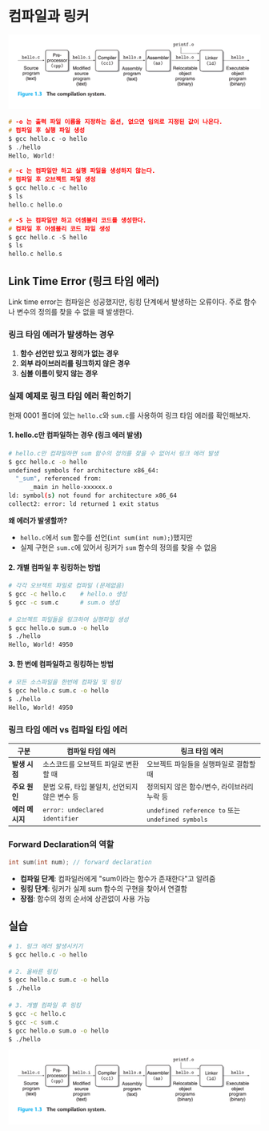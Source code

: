 # 컴파일과 링커

![image-0001-00](./attachements/image-0001-00.png)

```c
# -o 는 출력 파일 이름을 지정하는 옵션, 없으면 임의로 지정된 값이 나온다. 
# 컴파일 후 실행 파일 생성
$ gcc hello.c -o hello
$ ./hello
Hello, World!
```

```c
# -c 는 컴파일만 하고 실행 파일을 생성하지 않는다. 
# 컴파일 후 오브젝트 파일 생성
$ gcc hello.c -c hello
$ ls
hello.c hello.o
```

```c
# -S 는 컴파일만 하고 어셈블리 코드를 생성한다. 
# 컴파일 후 어셈블리 코드 파일 생성
$ gcc hello.c -S hello
$ ls
hello.c hello.s
```

## Link Time Error (링크 타임 에러)

Link time error는 컴파일은 성공했지만, 링킹 단계에서 발생하는 오류이다. 주로 함수나 변수의 정의를 찾을 수 없을 때 발생한다.

### 링크 타임 에러가 발생하는 경우

1. **함수 선언만 있고 정의가 없는 경우**
2. **외부 라이브러리를 링크하지 않은 경우**
3. **심볼 이름이 맞지 않는 경우**

### 실제 예제로 링크 타임 에러 확인하기

현재 0001 폴더에 있는 `hello.c`와 `sum.c`를 사용하여 링크 타임 에러를 확인해보자.

#### 1. hello.c만 컴파일하는 경우 (링크 에러 발생)

```bash
# hello.c만 컴파일하면 sum 함수의 정의를 찾을 수 없어서 링크 에러 발생
$ gcc hello.c -o hello
undefined symbols for architecture x86_64:
  "_sum", referenced from:
      _main in hello-xxxxxx.o
ld: symbol(s) not found for architecture x86_64
collect2: error: ld returned 1 exit status
```

**왜 에러가 발생할까?**
- `hello.c`에서 `sum` 함수를 선언(`int sum(int num);`)했지만
- 실제 구현은 `sum.c`에 있어서 링커가 `sum` 함수의 정의를 찾을 수 없음

#### 2. 개별 컴파일 후 링킹하는 방법

```bash
# 각각 오브젝트 파일로 컴파일 (문제없음)
$ gcc -c hello.c    # hello.o 생성
$ gcc -c sum.c      # sum.o 생성

# 오브젝트 파일들을 링크하여 실행파일 생성
$ gcc hello.o sum.o -o hello
$ ./hello
Hello, World! 4950
```

#### 3. 한 번에 컴파일하고 링킹하는 방법

```bash
# 모든 소스파일을 한번에 컴파일 및 링킹
$ gcc hello.c sum.c -o hello
$ ./hello
Hello, World! 4950
```

### 링크 타임 에러 vs 컴파일 타임 에러

| 구분 | 컴파일 타임 에러 | 링크 타임 에러 |
|------|------------------|----------------|
| **발생 시점** | 소스코드를 오브젝트 파일로 변환할 때 | 오브젝트 파일들을 실행파일로 결합할 때 |
| **주요 원인** | 문법 오류, 타입 불일치, 선언되지 않은 변수 등 | 정의되지 않은 함수/변수, 라이브러리 누락 등 |
| **에러 메시지** | `error: undeclared identifier` | `undefined reference to` 또는 `undefined symbols` |

### Forward Declaration의 역할

```c
int sum(int num); // forward declaration
```

- **컴파일 단계**: 컴파일러에게 "sum이라는 함수가 존재한다"고 알려줌
- **링킹 단계**: 링커가 실제 sum 함수의 구현을 찾아서 연결함
- **장점**: 함수의 정의 순서에 상관없이 사용 가능

## 실습 
```bash
# 1. 링크 에러 발생시키기
$ gcc hello.c -o hello

# 2. 올바른 링킹
$ gcc hello.c sum.c -o hello
$ ./hello

# 3. 개별 컴파일 후 링킹
$ gcc -c hello.c
$ gcc -c sum.c  
$ gcc hello.o sum.o -o hello
$ ./hello
```
![image-0001-00](docs/attachements/image-0001-00.png)
